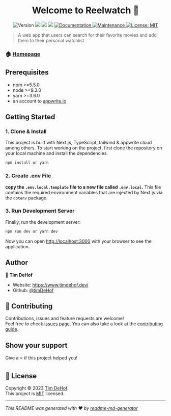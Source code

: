 <h1 align="center">Welcome to Reelwatch 👋</h1>
<p align="center">
  <img alt="Version" src="https://img.shields.io/badge/version-0.1.0-blue.svg?cacheSeconds=2592000" />
  <img src="https://img.shields.io/badge/npm-%3E%3D5.5.0-blue.svg" />
  <img src="https://img.shields.io/badge/yarn-%3E%3D3.6.0-blue.svg" />
  <img src="https://img.shields.io/badge/node-%3E%3D9.3.0-blue.svg" />
  <a href="https://github.com/timDeHof/movie-nextjs-app#readme" target="_blank">
    <img alt="Documentation" src="https://img.shields.io/badge/documentation-yes-brightgreen.svg" />
  </a>
  <a href="https://github.com/timDeHof/movie-nextjs-app/graphs/commit-activity" target="_blank">
    <img alt="Maintenance" src="https://img.shields.io/badge/Maintained%3F-yes-green.svg" />
  </a>
  <a href="https://github.com/timDeHof/movie-nextjs-app/blob/main/LICENSE" target="_blank">
    <img alt="License: MIT" src="https://img.shields.io/github/license/timDeHof/movie-nextjs-app" />
  </a>
</p>

> A web app that users can search for their favorite movies and add them to
> their personal watchlist

### 🏠 [Homepage](https://reelwatch.vercel.app/)

## Prerequisites

- npm >=5.5.0
- node >=9.3.0
- yarn >=3.6.0
- an account to [appwrite.io](https://appwrite.io/)

## Getting Started

### 1. Clone & Install

This project is built with Next.js, TypeScript, tailwind & appwrite cloud among
others. To start working on the project, first clone the repository on your
local machine and install the dependencies.

```bash
npm install or yarn
```

### 2. Create .env File

**copy the `.env.local.template` file to a new file called `.env.local`.** This
file contains the required environment variables that are injected by Next.js
via the `dotenv` package.

### 3. Run Development Server

Finally, run the development server:

```bash
npm run dev or yarn dev
```

Now you can open [http://localhost:3000](http://localhost:3000) with your
browser to see the application.

## Author

👤 **Tim DeHof**

- Website: https://www.timdehof.dev/
- Github: [@timDeHof](https://github.com/timDeHof)

## 🤝 Contributing

Contributions, issues and feature requests are welcome!<br />Feel free to check
[issues page](https://github.com/timDeHof/movie-nextjs-app/issues). You can also
take a look at the
[contributing guide](https://github.com/timDeHof/movie-nextjs-app/blob/master/CONTRIBUTING.md).

## Show your support

Give a ⭐️ if this project helped you!

## 📝 License

Copyright © 2023 [Tim DeHof](https://github.com/timDeHof).<br /> This project is
[MIT](https://github.com/timDeHof/movie-nextjs-app/blob/main/LICENSE) licensed.

---

_This README was generated with ❤️ by
[readme-md-generator](https://github.com/kefranabg/readme-md-generator)_
